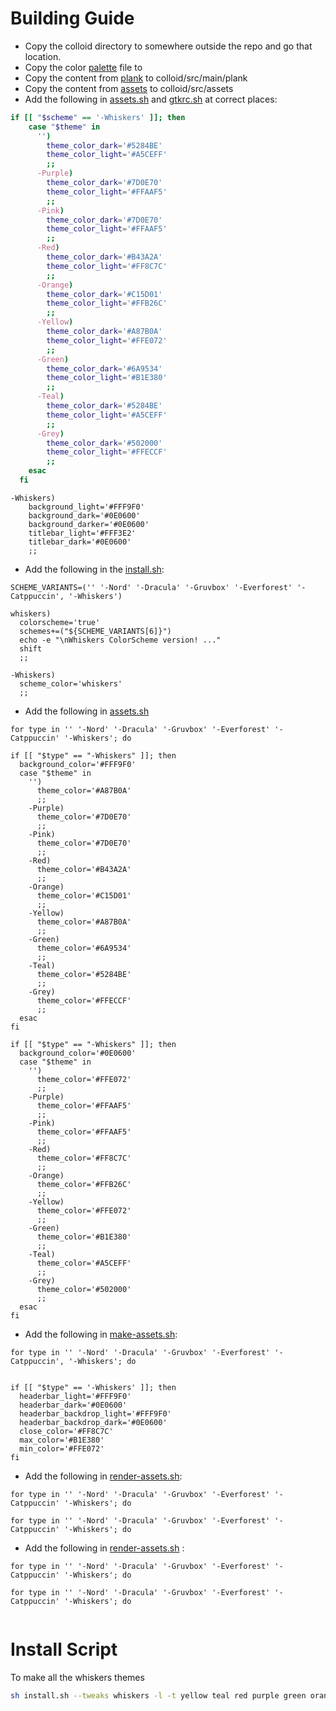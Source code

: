 # Building Guide
- Copy the colloid directory to somewhere outside the repo and go that location.
- Copy the color [palette](./whiskers-assets/_color-palette-whiskers.scss) file to 
- Copy the content from [plank](./plank/) to colloid/src/main/plank
- Copy the content from [assets](./assets/) to colloid/src/assets
- Add the following in [assets.sh](../colloid/assets.sh) and [gtkrc.sh](../colloid/gtkrc.sh) at correct places:
```bash
if [[ "$scheme" == '-Whiskers' ]]; then
    case "$theme" in
      '')
        theme_color_dark='#5284BE'
        theme_color_light='#A5CEFF'
        ;;
      -Purple)
        theme_color_dark='#7D0E70'
        theme_color_light='#FFAAF5'
        ;;
      -Pink)
        theme_color_dark='#7D0E70'
        theme_color_light='#FFAAF5'
        ;;
      -Red)
        theme_color_dark='#B43A2A'
        theme_color_light='#FF8C7C'
        ;;
      -Orange)
        theme_color_dark='#C15D01'
        theme_color_light='#FFB26C'
        ;;
      -Yellow)
        theme_color_dark='#A87B0A'
        theme_color_light='#FFE072'
        ;;
      -Green)
        theme_color_dark='#6A9534'
        theme_color_light='#B1E380'
        ;;
      -Teal)
        theme_color_dark='#5284BE'
        theme_color_light='#A5CEFF'
        ;;
      -Grey)
        theme_color_dark='#502000'
        theme_color_light='#FFECCF'
        ;;
    esac
  fi
```
```
-Whiskers)
    background_light='#FFF9F0'
    background_dark='#0E0600'
    background_darker='#0E0600'
    titlebar_light='#FFF3E2'
    titlebar_dark='#0E0600'
    ;;
```

- Add the following in the [install.sh](../colloid/install.sh):
```
SCHEME_VARIANTS=('' '-Nord' '-Dracula' '-Gruvbox' '-Everforest' '-Catppuccin', '-Whiskers')
``` 
```
whiskers)
  colorscheme='true'
  schemes+=("${SCHEME_VARIANTS[6]}")
  echo -e "\nWhiskers ColorScheme version! ..."
  shift
  ;;
```
```
-Whiskers)
  scheme_color='whiskers'
  ;;
```

- Add the following in [assets.sh](../colloid/src/assets/gtk-2.0/)
```
for type in '' '-Nord' '-Dracula' '-Gruvbox' '-Everforest' '-Catppuccin' '-Whiskers'; do
```
```
if [[ "$type" == "-Whiskers" ]]; then
  background_color='#FFF9F0'
  case "$theme" in 
    '')
      theme_color='#A87B0A'
      ;;
    -Purple)
      theme_color='#7D0E70'
      ;;
    -Pink)
      theme_color='#7D0E70'
      ;;
    -Red)
      theme_color='#B43A2A'
      ;;
    -Orange)
      theme_color='#C15D01'
      ;;
    -Yellow)
      theme_color='#A87B0A'
      ;;
    -Green)
      theme_color='#6A9534'
      ;;
    -Teal)
      theme_color='#5284BE'
      ;;
    -Grey)
      theme_color='#FFECCF'
      ;;
  esac
fi
```
```
if [[ "$type" == "-Whiskers" ]]; then
  background_color='#0E0600'
  case "$theme" in 
    '')
      theme_color='#FFE072'
      ;;
    -Purple)
      theme_color='#FFAAF5'
      ;;
    -Pink)
      theme_color='#FFAAF5'
      ;;
    -Red)
      theme_color='#FF8C7C'
      ;;
    -Orange)
      theme_color='#FFB26C'
      ;;
    -Yellow)
      theme_color='#FFE072'
      ;;
    -Green)
      theme_color='#B1E380'
      ;;
    -Teal)
      theme_color='#A5CEFF'
      ;;
    -Grey)
      theme_color='#502000'
      ;;
  esac
fi
```

- Add the following in [make-assets.sh](../colloid/src/assets/xfwm4/make-assets.sh): 
```
for type in '' '-Nord' '-Dracula' '-Gruvbox' '-Everforest' '-Catppuccin', '-Whiskers'; do
  
```
```
if [[ "$type" == '-Whiskers' ]]; then
  headerbar_light='#FFF9F0'
  headerbar_dark='#0E0600'
  headerbar_backdrop_light='#FFF9F0'
  headerbar_backdrop_dark='#0E0600'
  close_color='#FF8C7C'
  max_color='#B1E380'
  min_color='#FFE072'
fi
```

- Add the following in [render-assets.sh](../colloid/src/assets/xfwm4/render-assets.sh): 
```
for type in '' '-Nord' '-Dracula' '-Gruvbox' '-Everforest' '-Catppuccin' '-Whiskers'; do
```
```
for type in '' '-Nord' '-Dracula' '-Gruvbox' '-Everforest' '-Catppuccin' '-Whiskers'; do
```

- Add the following in [render-assets.sh](../colloid/src/assets/gtk-2.0/) :
```
for type in '' '-Nord' '-Dracula' '-Gruvbox' '-Everforest' '-Catppuccin' '-Whiskers'; do
```

```
for type in '' '-Nord' '-Dracula' '-Gruvbox' '-Everforest' '-Catppuccin' '-Whiskers'; do
    
```

# Install Script
To make all the whiskers themes
```sh
sh install.sh --tweaks whiskers -l -t yellow teal red purple green orange --dest /tmp/whiskers-gtk-builder;
```